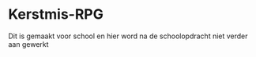 # Kerstmis-RPG
Dit is gemaakt voor school en hier word na de schoolopdracht niet verder aan gewerkt
